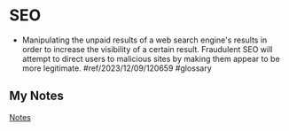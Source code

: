 # SEO
- Manipulating the unpaid results of a web search engine's results in order to increase the visibility of a certain result. Fraudulent SEO will attempt to direct users to malicious sites by making them appear to be more legitimate. #ref/2023/12/09/120659 #glossary 
## My Notes
[Notes](mynotes/search-engine-optimnisation-notes.md)
